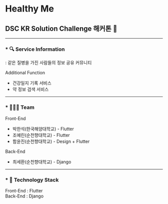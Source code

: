# Healthy Me  

## DSC KR Solution Challenge 해커톤 🚩  

---

### * 🔍 Service Information
: 같은 질병을 가진 사람들의 정보 공유 커뮤니티  

Additional Function 
* 건강일지 기록 서비스  
* 약 정보 검색 서비스  

---

### * 👨‍👨‍👧 Team
Front-End
* 박한석(한국해양대학교) - Flutter  
* 조예린(순천향대학교) - Flutter  
* 함윤진(순천향대학교) - Design + Flutter  

Back-End
* 최세환(순천향대학교) - Django  

---

### * 🔔 Technology Stack
Front-End : Flutter  
Back-End : Django

